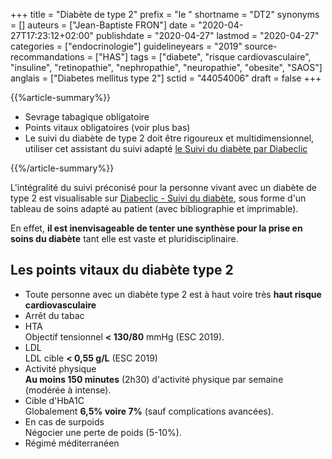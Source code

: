 +++
title = "Diabète de type 2"
prefix = "le "
shortname = "DT2"
synonyms = []
auteurs = ["Jean-Baptiste FRON"]
date = "2020-04-27T17:23:12+02:00"
publishdate = "2020-04-27"
lastmod = "2020-04-27"
categories = ["endocrinologie"]
guidelineyears = "2019"
source-recommandations = ["HAS"]
tags = ["diabete", "risque cardiovasculaire", "insuline", "retinopathie", "nephropathie", "neuropathie", "obesite", "SAOS"]
anglais = ["Diabetes mellitus type 2"]
sctid = "44054006"
draft = false
+++

{{%article-summary%}}

- Sevrage tabagique obligatoire
- Points vitaux obligatoires (voir plus bas)
- Le suivi du diabète de type 2 doit être rigoureux et multidimensionnel, utiliser cet assistant du suivi adapté [le Suivi du diabète par Diabeclic](https://www.diabeclic.com/suivi-du-diabete)

{{%/article-summary%}}

L'intégralité du suivi préconisé pour la personne vivant avec un diabète de type 2 est visualisable sur [Diabeclic - Suivi du diabète](https://www.diabeclic.com/suivi-du-diabete), sous forme d'un tableau de soins adapté au patient (avec bibliographie et imprimable).

En effet, **il est inenvisageable de tenter une synthèse pour la prise en soins du diabète** tant elle est vaste et pluridisciplinaire.

## Les points vitaux du diabète type 2

- Toute personne avec un diabète type 2 est à haut voire très **haut risque cardiovasculaire**
- Arrêt du tabac
- HTA  
Objectif tensionnel **< 130/80** mmHg (ESC 2019).
- LDL  
LDL cible **< 0,55 g/L** (ESC 2019)
- Activité physique  
**Au moins 150 minutes** (2h30) d'activité physique par semaine (modérée à intense).
- Cible d'HbA1C  
Globalement **6,5% voire 7%** (sauf complications avancées).
- En cas de surpoids  
Négocier une perte de poids (5-10%).
- Régimé méditerranéen
